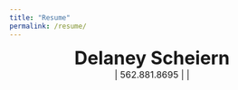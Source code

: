 ```yaml
---
title: "Resume"
permalink: /resume/
---
```


<center><b><font size="6"><b>Delaney Scheiern</b></font></b></center>
<center><font size="3"><dscheiern@gmail.com> | 562.881.8695 | <dscheiern.github.io> | <linkedin.com/in/dscheiern> </font></center>
